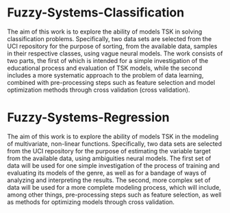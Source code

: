 # Fuzzy-Systems-Classification
The aim of this work is to explore the ability of models TSK in solving classification problems. Specifically, two data sets are selected from the UCI repository for the purpose of sorting, from the available data, samples in their respective classes, using vague neural models. The work consists of two parts, the first of which is intended for a simple investigation of the educational process and evaluation of TSK models, while the second includes a more systematic approach to the problem of data learning, combined with pre-processing steps such as feature selection and model optimization methods through cross validation (cross validation).

# Fuzzy-Systems-Regression
The aim of this work is to explore the ability of models TSK in the modeling of multivariate, non-linear functions. Specifically, two data sets are selected from the UCI repository for the purpose of estimating the variable target from the available data, using ambiguities neural models. The first set of data will be used for one simple investigation of the process of training and evaluating its models of the genre, as well as for a bandage of ways of analyzing and interpreting the results. The second, more complex set of data will be used for a more complete modeling process, which will include, among other things, pre-processing steps such as feature selection, as well as methods for optimizing models through cross validation.
